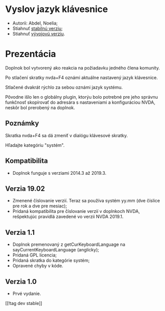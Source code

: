 # Vyslov jazyk klávesnice #

* Autorii: Abdel, Noelia;
* Stiahnuť [stabilnú verziu][1];
* Stiahnuť [vývojovú verziu][2].

# Prezentácia #

Doplnok bol vytvorený ako reakcia na požiadavku jedného člena komunity.

Po stlačení skratky nvda+F4 oznámi aktuálne nastavený jazyk klávesnice.

Stlačené dvakrát rýchlo za sebou oznámi jazyk systému.

Pôvodne išlo len o globálny plugin, ktorýu bolo potrebné pre jeho správnu
funkčnosť skopírovať do adresára s nastaveniami a konfiguráciou NVDA, neskôr
bol prerobený na doplnok.

## Poznámky ##

Skratka nvda+F4 sa dá zmeniť v dialógu klávesové skratky.

Hľadajte kategóriu "systém".

## Kompatibilita ##

* Doplnok funguje s verziami 2014.3 až 2019.3.

## Verzia 19.02 ##

* Zmenené číslovanie verzií. Teraz sa používa systém yy.mm (dve číslice pre
  rok a dve pre mesiac);
* Pridaná kompatibilita pre číslovanie verzií v doplnkoch NVDA, rešpektujúc
  pravidlá zavedené vo verzii NVDA 2019.1.

## Verzia 1.1 ##

* Doplnok premenovaný z getCurKeyboardLanguage na sayCurrentKeyboardLanguage
  (anglicky);
* Pridaná GPL licencia;
* Pridaná skratka do kategórie systém;
* Opravené chyby v kóde.

## Verzia 1.0 ##

* Prvé vydanie.

[[!tag dev stable]]

[1]: https://addons.nvda-project.org/files/get.php?file=ckbl

[2]: https://addons.nvda-project.org/files/get.php?file=ckbl-dev
